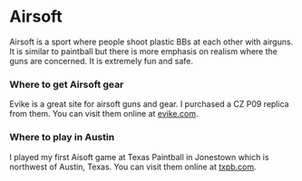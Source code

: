 # Airsoft

Airsoft is a sport where people shoot plastic BBs at each other with airguns. It is similar to paintball but there is more emphasis on realism where the guns are concerned. It is extremely fun and safe.

### Where to get Airsoft gear

Evike is a great site for airsoft guns and gear. I purchased a CZ P09 replica from them. You can visit them online at [evike.com](https://www.evike.com/airsoft-guns/).

### Where to play in Austin

I played my first Aisoft game at Texas Paintball in Jonestown which is northwest of Austin, Texas. You can visit them online at [txpb.com](https://txpb.com/).

